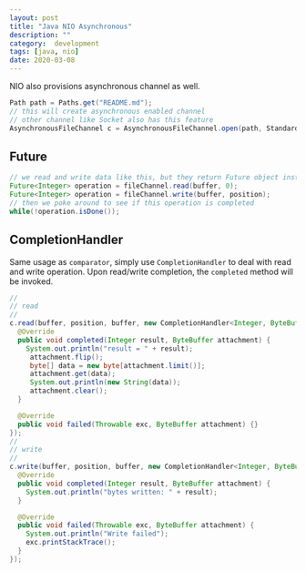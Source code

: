```yaml
---
layout: post
title: "Java NIO Asynchronous"
description: ""
category:  development
tags: [java, nio]
date: 2020-03-08
---
```



NIO also provisions asynchronous channel as well.

```java
Path path = Paths.get("README.md");
// this will create asynchronous enabled channel
// other channel like Socket also has this feature
AsynchronousFileChannel c = AsynchronousFileChannel.open(path, StandardOpenOption.READ);
```

## Future

```java
// we read and write data like this, but they return Future object instead
Future<Integer> operation = fileChannel.read(buffer, 0);
Future<Integer> operation = fileChannel.write(buffer, position);
// then we poke around to see if this operation is completed
while(!operation.isDone());
```

## CompletionHandler

Same usage as `comparator`, simply use `CompletionHandler` to deal with read and write operation.
Upon read/write completion, the `completed` method will be invoked.

```java
//
// read
//
c.read(buffer, position, buffer, new CompletionHandler<Integer, ByteBuffer>() {
  @Override
  public void completed(Integer result, ByteBuffer attachment) {
    System.out.println("result = " + result);
     attachment.flip();
     byte[] data = new byte[attachment.limit()];
     attachment.get(data);
     System.out.println(new String(data));
     attachment.clear();
  }

  @Override
  public void failed(Throwable exc, ByteBuffer attachment) {}
});
//
// write
//
c.write(buffer, position, buffer, new CompletionHandler<Integer, ByteBuffer>() {
  @Override
  public void completed(Integer result, ByteBuffer attachment) {
    System.out.println("bytes written: " + result);
  }

  @Override
  public void failed(Throwable exc, ByteBuffer attachment) {
    System.out.println("Write failed");
    exc.printStackTrace();
  }
});
```
